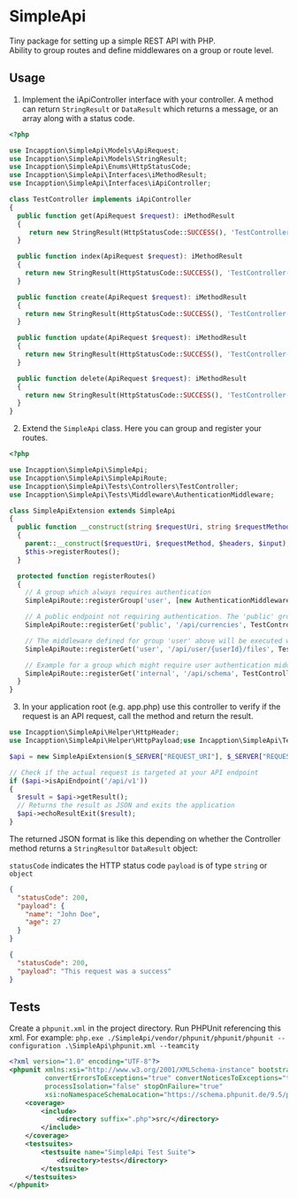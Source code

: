 # SimpleApi

Tiny package for setting up a simple REST API with PHP.  
Ability to group routes and define middlewares on a group or route level.

## Usage

1. Implement the iApiController interface with your controller. A method can return `StringResult`
   or `DataResult` which returns a message, or an array along with a status code.

```php
<?php

use Incapption\SimpleApi\Models\ApiRequest;
use Incapption\SimpleApi\Models\StringResult;
use Incapption\SimpleApi\Enums\HttpStatusCode;
use Incapption\SimpleApi\Interfaces\iMethodResult;
use Incapption\SimpleApi\Interfaces\iApiController;

class TestController implements iApiController
{
  public function get(ApiRequest $request): iMethodResult
  {
     return new StringResult(HttpStatusCode::SUCCESS(), 'TestController->get()');
  }

  public function index(ApiRequest $request): iMethodResult
  {
    return new StringResult(HttpStatusCode::SUCCESS(), 'TestController->index()');
  }

  public function create(ApiRequest $request): iMethodResult
  {
    return new StringResult(HttpStatusCode::SUCCESS(), 'TestController->create()');
  }

  public function update(ApiRequest $request): iMethodResult
  {
    return new StringResult(HttpStatusCode::SUCCESS(), 'TestController->update()');
  }

  public function delete(ApiRequest $request): iMethodResult
  {
    return new StringResult(HttpStatusCode::SUCCESS(), 'TestController->delete()');
  }
}
```

2. Extend the `SimpleApi` class. Here you can group and register your routes.

```php
<?php

use Incapption\SimpleApi\SimpleApi;
use Incapption\SimpleApi\SimpleApiRoute;
use Incapption\SimpleApi\Tests\Controllers\TestController;
use Incapption\SimpleApi\Tests\Middleware\AuthenticationMiddleware;

class SimpleApiExtension extends SimpleApi
{
  public function __construct(string $requestUri, string $requestMethod, array $headers = [], array $input = [])
  {
    parent::__construct($requestUri, $requestMethod, $headers, $input);
    $this->registerRoutes();
  }

  protected function registerRoutes()
  {
    // A group which always requires authentication
    SimpleApiRoute::registerGroup('user', [new AuthenticationMiddleware()]);

    // A public endpoint not requiring authentication. The 'public' group is defined without middleware.
    SimpleApiRoute::registerGet('public', '/api/currencies', TestController::class, 'get');

    // The middleware defined for group 'user' above will be executed when calling this route.
    SimpleApiRoute::registerGet('user', '/api/user/{userId}/files', TestController::class, 'get');

    // Example for a group which might require user authentication middleware
    SimpleApiRoute::registerGet('internal', '/api/schema', TestController::class, 'get', [new AuthenticationMiddleware()]);
  }
}
```

3. In your application root (e.g. app.php) use this controller to verify if the request is an API request, call the
   method and return the result.

```php
use Incapption\SimpleApi\Helper\HttpHeader;
use Incapption\SimpleApi\Helper\HttpPayload;use Incapption\SimpleApi\Tests\SimpleApiExtension;

$api = new SimpleApiExtension($_SERVER["REQUEST_URI"], $_SERVER["REQUEST_METHOD"], HttpHeader::getAll(), HttpPayload::getInput());

// Check if the actual request is targeted at your API endpoint
if ($api->isApiEndpoint('/api/v1'))
{
  $result = $api->getResult();
  // Returns the result as JSON and exits the application
  $api->echoResultExit($result);
}
```

The returned JSON format is like this depending on whether the Controller method returns a `StringResult`or `DataResult`
object:

`statusCode` indicates the HTTP status code
`payload` is of type `string` or `object`

```json
{
  "statusCode": 200,
  "payload": {
    "name": "John Doe",
    "age": 27
  }
}
```

```json
{
  "statusCode": 200,
  "payload": "This request was a success"
}
```

## Tests

Create a `phpunit.xml` in the project directory. Run PHPUnit referencing this xml. For example:
`php.exe ./SimpleApi/vendor/phpunit/phpunit/phpunit --configuration .\SimpleApi\phpunit.xml --teamcity`

```xml
<?xml version="1.0" encoding="UTF-8"?>
<phpunit xmlns:xsi="http://www.w3.org/2001/XMLSchema-instance" bootstrap="./vendor/autoload.php"
         convertErrorsToExceptions="true" convertNoticesToExceptions="true" convertWarningsToExceptions="true"
         processIsolation="false" stopOnFailure="true"
         xsi:noNamespaceSchemaLocation="https://schema.phpunit.de/9.5/phpunit.xsd">
    <coverage>
        <include>
            <directory suffix=".php">src/</directory>
        </include>
    </coverage>
    <testsuites>
        <testsuite name="SimpleApi Test Suite">
            <directory>tests</directory>
        </testsuite>
    </testsuites>
</phpunit>
```
